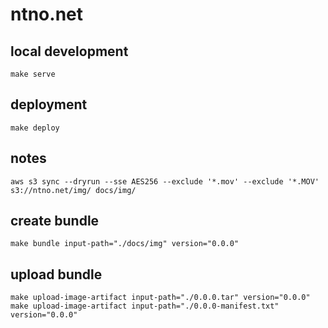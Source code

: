 # ntno.net

## local development
```make serve```

## deployment
```make deploy```

## notes
```aws s3 sync --dryrun --sse AES256 --exclude '*.mov' --exclude '*.MOV' s3://ntno.net/img/ docs/img/```

## create bundle
```
make bundle input-path="./docs/img" version="0.0.0"
```

## upload bundle
```
make upload-image-artifact input-path="./0.0.0.tar" version="0.0.0"
make upload-image-artifact input-path="./0.0.0-manifest.txt" version="0.0.0"  
```